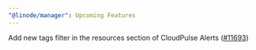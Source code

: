 ```yaml
---
"@linode/manager": Upcoming Features
---
```


Add new tags filter in the resources section of CloudPulse Alerts ([#11693](https://github.com/linode/manager/pull/11693))
